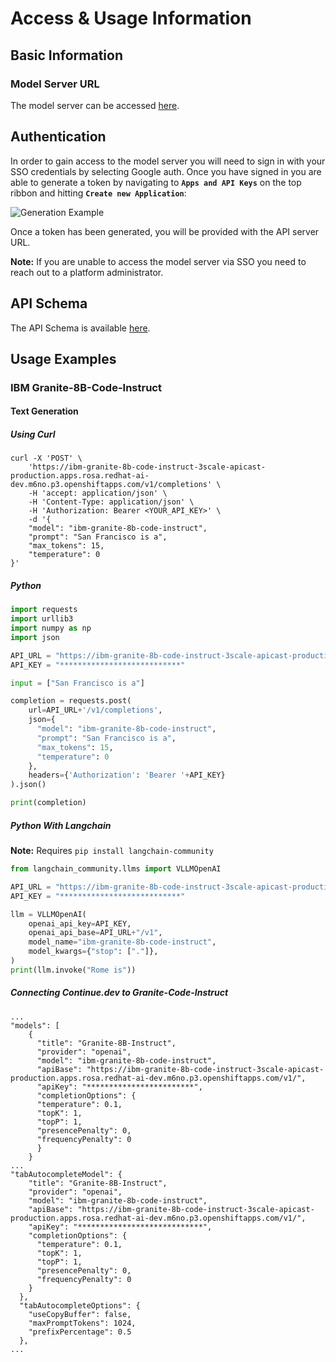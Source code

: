 # Access & Usage Information

## Basic Information

### Model Server URL

The model server can be accessed [here](https://model-service.apps.rosa.redhat-ai-dev.m6no.p3.openshiftapps.com/).

## Authentication

In order to gain access to the model server you will need to sign in with your SSO credentials by selecting Google auth. Once you have signed in you are able to generate a token by navigating to **`Apps and API Keys`** on the top ribbon and hitting **`Create new Application`**:

![Generation Example](../images/generation-example.png)

Once a token has been generated, you will be provided with the API server URL.

**Note:** If you are unable to access the model server via SSO you need to reach out to a platform administrator.

## API Schema
<!--
The name of the api, model-service-api, is grabbed from the name field in the ai-catalog.yaml metadata for the api.

TechDocs read this as a URL starting from where the docs are located, so we can use ../ behaviour to navigate the TechDocs to reference other resources/components/apis
-->
The API Schema is available [here](../../../../../api/model-service-api/definition).

## Usage Examples
<!--
Sourced from: https://github.com/rh-aiservices-bu/models-aas/blob/main/deployment/3scale/portal/Examples.html.liquid
-->

### IBM Granite-8B-Code-Instruct

#### Text Generation

##### Using Curl

```
curl -X 'POST' \
    'https://ibm-granite-8b-code-instruct-3scale-apicast-production.apps.rosa.redhat-ai-dev.m6no.p3.openshiftapps.com/v1/completions' \
    -H 'accept: application/json' \
    -H 'Content-Type: application/json' \
    -H 'Authorization: Bearer <YOUR_API_KEY>' \
    -d '{
    "model": "ibm-granite-8b-code-instruct",
    "prompt": "San Francisco is a",
    "max_tokens": 15,
    "temperature": 0
}'
```

##### Python

```python
import requests
import urllib3
import numpy as np
import json

API_URL = "https://ibm-granite-8b-code-instruct-3scale-apicast-production.apps.rosa.redhat-ai-dev.m6no.p3.openshiftapps.com"
API_KEY = "***************************"

input = ["San Francisco is a"]

completion = requests.post(
    url=API_URL+'/v1/completions',
    json={
      "model": "ibm-granite-8b-code-instruct",
      "prompt": "San Francisco is a",
      "max_tokens": 15,
      "temperature": 0
    },
    headers={'Authorization': 'Bearer '+API_KEY}
).json()

print(completion)
```

##### Python With Langchain

**Note:** Requires `pip install langchain-community`

```python
from langchain_community.llms import VLLMOpenAI

API_URL = "https://ibm-granite-8b-code-instruct-3scale-apicast-production.apps.rosa.redhat-ai-dev.m6no.p3.openshiftapps.com"
API_KEY = "***************************"

llm = VLLMOpenAI(
    openai_api_key=API_KEY,
    openai_api_base=API_URL+"/v1",
    model_name="ibm-granite-8b-code-instruct",
    model_kwargs={"stop": ["."]},
)
print(llm.invoke("Rome is"))
```


##### Connecting Continue.dev to Granite-Code-Instruct

```
...
"models": [
    {
      "title": "Granite-8B-Instruct",
      "provider": "openai",
      "model": "ibm-granite-8b-code-instruct",
      "apiBase": "https://ibm-granite-8b-code-instruct-3scale-apicast-production.apps.rosa.redhat-ai-dev.m6no.p3.openshiftapps.com/v1/",
      "apiKey": "************************",
      "completionOptions": {
      "temperature": 0.1,
      "topK": 1,
      "topP": 1,
      "presencePenalty": 0,
      "frequencyPenalty": 0
      }
    }
...
"tabAutocompleteModel": {
    "title": "Granite-8B-Instruct",
    "provider": "openai",
    "model": "ibm-granite-8b-code-instruct",
    "apiBase": "https://ibm-granite-8b-code-instruct-3scale-apicast-production.apps.rosa.redhat-ai-dev.m6no.p3.openshiftapps.com/v1/",
    "apiKey": "****************************",
    "completionOptions": {
      "temperature": 0.1,
      "topK": 1,
      "topP": 1,
      "presencePenalty": 0,
      "frequencyPenalty": 0
    }
  },
  "tabAutocompleteOptions": {
    "useCopyBuffer": false,
    "maxPromptTokens": 1024,
    "prefixPercentage": 0.5
  },
...
```
